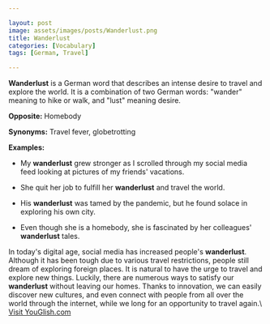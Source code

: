 ```yaml
---

layout: post
image: assets/images/posts/Wanderlust.png
title: Wanderlust
categories: [Vocabulary]
tags: [German, Travel]

---
```


**Wanderlust** is a German word that describes an intense desire to travel and explore the world. It is a combination of two German words: "wander" meaning to hike or walk, and "lust" meaning desire.

**Opposite:** Homebody

**Synonyms:** Travel fever, globetrotting

**Examples:**

- My **wanderlust** grew stronger as I scrolled through my social media feed looking at pictures of my friends' vacations.

- She quit her job to fulfill her **wanderlust** and travel the world.

- His **wanderlust** was tamed by the pandemic, but he found solace in exploring his own city.

- Even though she is a homebody, she is fascinated by her colleagues' **wanderlust** tales.

In today's digital age, social media has increased people's **wanderlust**. Although it has been tough due to various travel restrictions, people still dream of exploring foreign places. It is natural to have the urge to travel and explore new things. Luckily, there are numerous ways to satisfy our **wanderlust** without leaving our homes. Thanks to innovation, we can easily discover new cultures, and even connect with people from all over the world through the internet, while we long for an opportunity to travel again.\ <a id="yg-widget-0" class="youglish-widget" data-query="Wanderlust" data-lang="german" data-components="8412" data-auto-start="0" data-bkg-color="theme_light" data-title="How%20to%20pronounce%20Wanderlust%20in%20German"  rel="nofollow" href="https://youglish.com">Visit YouGlish.com</a><script async src="https://youglish.com/public/emb/widget.js" charset="utf-8"></script>
